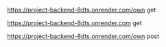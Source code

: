https://project-backend-8dts.onrender.com/own get

https://project-backend-8dts.onrender.com get

https://project-backend-8dts.onrender.com/own post
